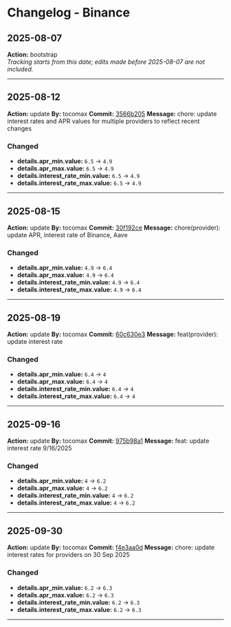# Changelog - Binance

## 2025-08-07
**Action:** bootstrap  
*Tracking starts from this date; edits made before 2025-08-07 are not included.*

---
## 2025-08-12
**Action:** update
**By:** tocomax
**Commit:** [3566b205](https://github.com/your-repo/commit/3566b205)
**Message:** chore: update interest rates and APR values for multiple providers to reflect recent changes

### Changed
- **details.apr_min.value:** `6.5` → `4.9`
- **details.apr_max.value:** `6.5` → `4.9`
- **details.interest_rate_min.value:** `6.5` → `4.9`
- **details.interest_rate_max.value:** `6.5` → `4.9`

---
## 2025-08-15
**Action:** update
**By:** tocomax
**Commit:** [30f192ce](https://github.com/your-repo/commit/30f192ce)
**Message:** chore(provider): update APR, interest rate of Binance, Aave

### Changed
- **details.apr_min.value:** `4.9` → `6.4`
- **details.apr_max.value:** `4.9` → `6.4`
- **details.interest_rate_min.value:** `4.9` → `6.4`
- **details.interest_rate_max.value:** `4.9` → `6.4`

---
## 2025-08-19
**Action:** update
**By:** tocomax
**Commit:** [60c630e3](https://github.com/your-repo/commit/60c630e3)
**Message:** feat(provider): update interest rate

### Changed
- **details.apr_min.value:** `6.4` → `4`
- **details.apr_max.value:** `6.4` → `4`
- **details.interest_rate_min.value:** `6.4` → `4`
- **details.interest_rate_max.value:** `6.4` → `4`

---
## 2025-09-16
**Action:** update
**By:** tocomax
**Commit:** [975b98a1](https://github.com/your-repo/commit/975b98a1)
**Message:** feat: update interest rate 9/16/2025

### Changed
- **details.apr_min.value:** `4` → `6.2`
- **details.apr_max.value:** `4` → `6.2`
- **details.interest_rate_min.value:** `4` → `6.2`
- **details.interest_rate_max.value:** `4` → `6.2`

---
## 2025-09-30
**Action:** update
**By:** tocomax
**Commit:** [f4e3aa0d](https://github.com/your-repo/commit/f4e3aa0d)
**Message:** chore: update interest rates for providers on 30 Sep 2025

### Changed
- **details.apr_min.value:** `6.2` → `6.3`
- **details.apr_max.value:** `6.2` → `6.3`
- **details.interest_rate_min.value:** `6.2` → `6.3`
- **details.interest_rate_max.value:** `6.2` → `6.3`

---
